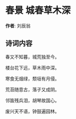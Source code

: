# 春景 城春草木深

**作者**: 刘辰翁

## 诗词内容

春又不知暮，城荒独至今。

楼台花下远，草木雨中深。

寒食无烟绿，颓垣有月侵。

荒苔随意古，落子又成阴。

邻笛残兵泪，胡琴故国心。

废兴天不语，钟鼓遍园林。

